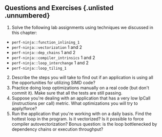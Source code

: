 ## Questions and Exercises {.unlisted .unnumbered}

1. Solve the following lab assignments using techniques we discussed in this chapter:
- `perf-ninja::function_inlining_1` 
- `perf-ninja::vectorization` 1 and 2
- `perf-ninja::dep_chains` 1 and 2
- `perf-ninja::compiler_intrinsics` 1 and 2
- `perf-ninja::loop_interchange` 1 and 2
- `perf-ninja::loop_tiling_1`
2. Describe the steps you will take to find out if an application is using all the opportunities for utilizing SIMD code?
3. Practice doing loop optimizations manually on a real code (but don't commit it). Make sure that all the tests are still passing.
4. Suppose you're dealing with an application that has a very low IpCall (instructions per call) metric. What optimizations you will try to apply/force?
5. Run the application that you're working with on a daily basis. Find the hottest loop in the program. Is it vectorized? Is it possible to force compiler autovectorization? Bonus question: is the loop bottlenecked by dependency chains or execution throughput?